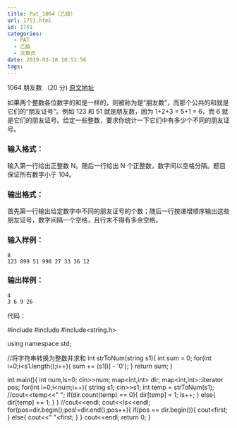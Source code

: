 ```yaml
---
title: Pat_1064（乙级）
url: 1751.html
id: 1751
categories:
  - PAT
  - 乙级
  - 文章页
date: 2019-03-18 10:51:56
tags:
---
```


1064 朋友数 （20 分) [原文地址](https://pintia.cn/problem-sets/994805260223102976/problems/994805267416334336)

如果两个整数各位数字的和是一样的，则被称为是“朋友数”，而那个公共的和就是它们的“朋友证号”。例如 123 和 51 就是朋友数，因为 1+2+3 = 5+1 = 6，而 6 就是它们的朋友证号。给定一些整数，要求你统计一下它们中有多少个不同的朋友证号。

### 输入格式：

输入第一行给出正整数 N。随后一行给出 N 个正整数，数字间以空格分隔。题目保证所有数字小于 10​4​​。

### 输出格式：

首先第一行输出给定数字中不同的朋友证号的个数；随后一行按递增顺序输出这些朋友证号，数字间隔一个空格，且行末不得有多余空格。

### 输入样例：

    8
    123 899 51 998 27 33 36 12
    

### 输出样例：

    4
    3 6 9 26

代码：

#include<iostream>
#include<map>
#include<string.h>

using namespace std;

//将字符串转换为整数并求和
int strToNum(string s1){
    int sum = 0;
    for(int i=0;i<s1.length();i++){
        sum += (s1\[i\] - '0');
    }
    return sum;
}

int main(){
    int num,ls=0;
    cin>>num;
    map<int,int> dir;
    map<int,int>::iterator pos;
    for(int i=0;i<num;i++){
        string s1;
        cin>>s1;
        int temp = strToNum(s1);
        //cout<<temp<<" ";
        if(dir.count(temp) == 0){
            dir\[temp\] = 1;
            ls++;
        }
        else{
            dir\[temp\] += 1;
        }
    }
    //cout<<endl;
    cout<<ls<<endl;
    for(pos=dir.begin();pos!=dir.end();pos++){
        if(pos == dir.begin()){
            cout<<pos->first;
        }
        else{
            cout<<" "<<pos->first;
        }
    }
    cout<<endl;
    return 0;
}
